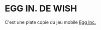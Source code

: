 # EGG IN. DE WISH
C'est une plate copie du jeu mobile [Egg Inc.](https://play.google.com/store/apps/details?id=com.auxbrain.egginc&hl=fr&gl=US)